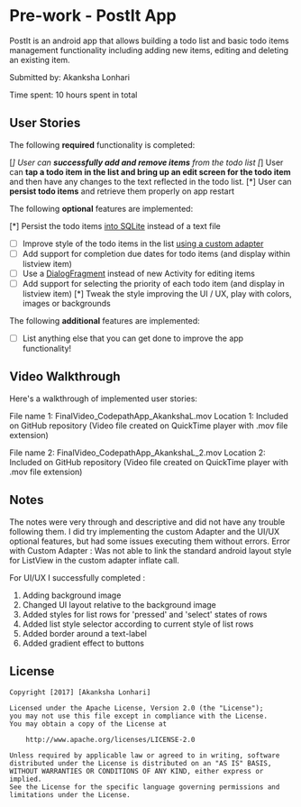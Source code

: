 # Pre-work - PostIt App

PostIt is an android app that allows building a todo list and basic todo items management functionality including adding new items, editing and deleting an existing item.

Submitted by: Akanksha Lonhari

Time spent: 10 hours spent in total

## User Stories

The following **required** functionality is completed:

[*] User can **successfully add and remove items** from the todo list
[*] User can **tap a todo item in the list and bring up an edit screen for the todo item** and then have any changes to the text reflected in the todo list.
[*] User can **persist todo items** and retrieve them properly on app restart

The following **optional** features are implemented:

[*] Persist the todo items [into SQLite](http://guides.codepath.com/android/Persisting-Data-to-the-Device#sqlite) instead of a text file
* [ ] Improve style of the todo items in the list [using a custom adapter](http://guides.codepath.com/android/Using-an-ArrayAdapter-with-ListView)
* [ ] Add support for completion due dates for todo items (and display within listview item)
* [ ] Use a [DialogFragment](http://guides.codepath.com/android/Using-DialogFragment) instead of new Activity for editing items
* [ ] Add support for selecting the priority of each todo item (and display in listview item)
[*] Tweak the style improving the UI / UX, play with colors, images or backgrounds

The following **additional** features are implemented:

* [ ] List anything else that you can get done to improve the app functionality!

## Video Walkthrough

Here's a walkthrough of implemented user stories:

File name 1: FinalVideo_CodepathApp_AkankshaL.mov
Location 1: Included on GitHub repository
(Video file created on QuickTime player with .mov file extension)

File name 2: FinalVideo_CodepathApp_AkankshaL_2.mov
Location 2: Included on GitHub repository
(Video file created on QuickTime player with .mov file extension)

## Notes

The notes were very through and descriptive and did not have any trouble following them.
I did try implementing the custom Adapter and the UI/UX optional features, but had some issues executing them without errors.
Error with Custom Adapter : Was not able to link the standard android layout style for ListView in the custom adapter inflate call.

For UI/UX I successfully completed :
 1. Adding background image
 2. Changed UI layout relative to the background image
 3. Added styles for list rows for 'pressed' and 'select' states of rows
 4. Added list style selector according to current style of list rows
 5. Added border around a text-label
 6. Added gradient effect to buttons

## License

    Copyright [2017] [Akanksha Lonhari]

    Licensed under the Apache License, Version 2.0 (the "License");
    you may not use this file except in compliance with the License.
    You may obtain a copy of the License at

        http://www.apache.org/licenses/LICENSE-2.0

    Unless required by applicable law or agreed to in writing, software
    distributed under the License is distributed on an "AS IS" BASIS,
    WITHOUT WARRANTIES OR CONDITIONS OF ANY KIND, either express or implied.
    See the License for the specific language governing permissions and
    limitations under the License.